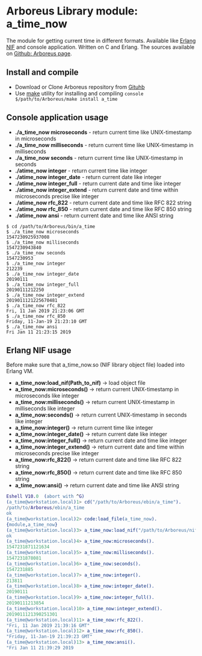 # Arboreus Library module: a_time_now

The module for getting current time in different formats. Available like [Erlang NIF](http://erlang.org/doc/tutorial/nif.html) and console application. Written on C and Erlang. The sources available on [Github: Arboreus page](https://github.com/ArboreusSystems/arboreus_library).

## Install and compile

* Download or Clone Arboreus repository from [Gituhb](https://github.com/ArboreusSystems/arboreus_library)
* Use [make](https://en.wikipedia.org/wiki/Make_(software)) utility for installing and compiling ```console $/path/to/Arboreus/make install a_time```

## Console application usage

* **./a_time_now microseconds** - return current time like UNIX-timestamp in microseconds
* **./a_time_now milliseconds** - return current time like UNIX-timestamp in milliseconds
* **./a_time_now seconds** - return current time like UNIX-timestamp in seconds
* **./atime_now integer** - return current time like integer
* **./atime_now integer_date** - return current date like integer
* **./atime_now integer_full** - return current date and time like integer
* **./atime_now integer_extend** - return current date and time within microseconds precise like integer
* **./atime_now rfc_822** - return current date and time like RFC 822 string
* **./atime_now rfc_850** - return current date and time like RFC 850 string
* **./atime_now ansi** - return current date and time like ANSI string

```console
$ cd /path/to/Arboreus/bin/a_time
$ ./a_time_now microseconds
1547230925937008
$ ./a_time_now milliseconds
1547230943840
$ ./a_time_now seconds
1547230953
$ ./a_time_now integer
212239
$ ./a_time_now integer_date
20190111
$ ./a_time_now integer_full
20190111212250
$ ./a_time_now integer_extend
2019011121225670481
$ ./a_time_now rfc_822
Fri, 11 Jan 2019 21:23:06 GMT
$ ./a_time_now rfc_850
Friday, 11-Jan-19 21:23:10 GMT
$ ./a_time_now ansi
Fri Jan 11 21:23:15 2019
```

## Erlang NIF usage

Before make sure that a_time_now.so (NIF library object file) loaded into Erlang VM.

* **a_time_now:load_nif(Path_to_nif)** -> load object file
* **a_time_now:microseconds()** -> return current UNIX-timestamp   in microseconds like integer
* **a_time_now:milliseconds()** -> return current UNIX-timestamp   in milliseconds like integer
* **a_time_now:seconds()** -> return current UNIX-timestamp in seconds like integer
* **a_time_now:integer()** -> return current time like integer
* **a_time_now:integer_date()** -> return current date like integer
* **a_time_now:integer_full()** -> return current date and time like integer
* **a_time_now:integer_extend()** -> return current date and time within microseconds precise like integer
* **a_time_now:rfc_822()** -> return current date and time like RFC 822 string
* **a_time_now:rfc_850()** -> return current date and time like RFC 850 string
* **a_time_now:ansi()** -> return current date and time like ANSI string 

```erlang
Eshell V10.0  (abort with ^G)
(a_time@workstation.local)1> cd("/path/to/Arboreus/ebin/a_time").
/path/to/Arboreus/ebin/a_time
ok
(a_time@workstation.local)2> code:load_file(a_time_now).
{module,a_time_now}
(a_time@workstation.local)3> a_time_now:load_nif("/path/to/Arboreus/nif/a_time/a_time_now_nif").
ok
(a_time@workstation.local)4> a_time_now:microseconds().
1547231871121634
(a_time@workstation.local)5> a_time_now:milliseconds().
1547231878081
(a_time@workstation.local)6> a_time_now:seconds().
1547231885
(a_time@workstation.local)7> a_time_now:integer().
213811
(a_time@workstation.local)8> a_time_now:integer_date().
20190111
(a_time@workstation.local)9> a_time_now:integer_full().
20190111213854
(a_time@workstation.local)10> a_time_now:integer_extend().
2019011121390251301
(a_time@workstation.local)11> a_time_now:rfc_822().
"Fri, 11 Jan 2019 21:39:16 GMT"
(a_time@workstation.local)12> a_time_now:rfc_850().
"Friday, 11-Jan-19 21:39:23 GMT"
(a_time@workstation.local)13> a_time_now:ansi().
"Fri Jan 11 21:39:29 2019
```